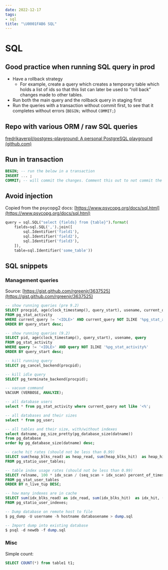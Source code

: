 ```yaml
---
date: 2022-12-17
tags:
- sql
title: "\U0001FAB6 SQL"
---
```


# SQL

## Good practice when running SQL query in prod

-   Have a rollback strategy
    -   For example, create a query which creates a temporary table which holds a list of ids so that this list can later be used to “roll back” changes made to other tables.
-   Run both the main query and the rollback query in staging first
-   Run the queries with a transaction without commit first, to see that it completes without errors (`BEGIN;` without `COMMIT;`)

## Repo with various ORM / raw SQL queries

[fredrikaverpil/postgres-playground: A personal PostgreSQL playground (github.com)](https://github.com/fredrikaverpil/postgres-playground)

## Run in transaction

```sql
BEGIN; -- run the below in a transaction
INSERT ... ;
COMMIT; -- will commit the changes. Comment this out to not commit the change.

```

## Avoid injection
Copied from the psycopg2 docs: [](https://www.psycopg.org/docs/sql.html)[https://www.psycopg.org/docs/sql.html](https://www.psycopg.org/docs/sql.html)
```python
query = sql.SQL("select {fields} from {table}").format(
	fields=sql.SQL(',').join([
		sql.Identifier('field1'),
		sql.Identifier('field2'),
		sql.Identifier('field3'),
	]),
	table=sql.Identifier('some_table'))
```

## SQL snippets

### Management queries

Source: [https://gist.github.com/rgreenjr/3637525](https://gist.github.com/rgreenjr/3637525)

<script src="https://gist.github.com/rgreenjr/3637525.js"></script>

```sql
-- show running queries (pre 9.2)
SELECT procpid, age(clock_timestamp(), query_start), usename, current_query 
FROM pg_stat_activity 
WHERE current_query != '<IDLE>' AND current_query NOT ILIKE '%pg_stat_activity%' 
ORDER BY query_start desc;

-- show running queries (9.2)
SELECT pid, age(clock_timestamp(), query_start), usename, query 
FROM pg_stat_activity 
WHERE query != '<IDLE>' AND query NOT ILIKE '%pg_stat_activity%' 
ORDER BY query_start desc;

-- kill running query
SELECT pg_cancel_backend(procpid);

-- kill idle query
SELECT pg_terminate_backend(procpid);

-- vacuum command
VACUUM (VERBOSE, ANALYZE);

-- all database users
select * from pg_stat_activity where current_query not like '<%';

-- all databases and their sizes
select * from pg_user;

-- all tables and their size, with/without indexes
select datname, pg_size_pretty(pg_database_size(datname))
from pg_database
order by pg_database_size(datname) desc;

-- cache hit rates (should not be less than 0.99)
SELECT sum(heap_blks_read) as heap_read, sum(heap_blks_hit)  as heap_hit, (sum(heap_blks_hit) - sum(heap_blks_read)) / sum(heap_blks_hit) as ratio
FROM pg_statio_user_tables;

-- table index usage rates (should not be less than 0.99)
SELECT relname, 100 * idx_scan / (seq_scan + idx_scan) percent_of_times_index_used, n_live_tup rows_in_table
FROM pg_stat_user_tables 
ORDER BY n_live_tup DESC;

-- how many indexes are in cache
SELECT sum(idx_blks_read) as idx_read, sum(idx_blks_hit)  as idx_hit, (sum(idx_blks_hit) - sum(idx_blks_read)) / sum(idx_blks_hit) as ratio
FROM pg_statio_user_indexes;

-- Dump database on remote host to file
$ pg_dump -U username -h hostname databasename > dump.sql

-- Import dump into existing database
$ psql -d newdb -f dump.sql
```


### Misc

Simple count:
```sql
SELECT COUNT(*) from table1 t1;
```